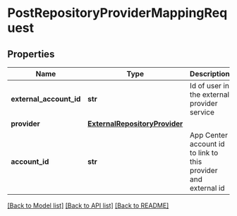 # PostRepositoryProviderMappingRequest

## Properties
Name | Type | Description | Notes
------------ | ------------- | ------------- | -------------
**external_account_id** | **str** | Id of user in the external provider service | 
**provider** | [**ExternalRepositoryProvider**](ExternalRepositoryProvider.md) |  | 
**account_id** | **str** | App Center account id to link to this provider and external id | 

[[Back to Model list]](../README.md#documentation-for-models) [[Back to API list]](../README.md#documentation-for-api-endpoints) [[Back to README]](../README.md)

